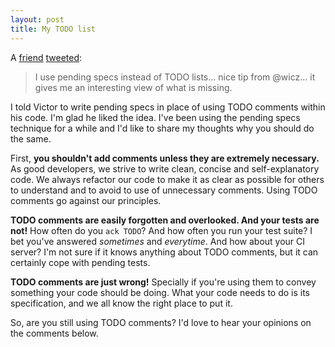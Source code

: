 ```yaml
---
layout: post
title: My TODO list
---
```


A [friend](http://about.me/victorhg) [tweeted](https://twitter.com/victorhg/status/142079139220946944):

> I use pending specs instead of TODO lists... nice tip from @wicz... it gives me an interesting view of what is missing.

I told Victor to write pending specs in place of using TODO comments within his code. I'm glad he liked the idea. I've been using the pending specs technique for a while and I'd like to share my thoughts why you should do the same.

First, **you shouldn't add comments unless they are extremely necessary.** As good developers, we strive to write clean, concise and self-explanatory code. We always refactor our code to make it as clear as possible for others to understand and to avoid to use of unnecessary comments. Using TODO comments go against our principles.

**TODO comments are easily forgotten and overlooked. And your tests are not!** How often do you `ack TODO`? And how often you run your test suite? I bet you've answered _sometimes_ and _everytime_. And how about your CI server? I'm not sure if it knows anything about TODO comments, but it can certainly cope with pending tests.

**TODO comments are just wrong!** Specially if you're using them to convey something your code should be doing. What your code needs to do is its specification, and we all know the right place to put it.

So, are you still using TODO comments? I'd love to hear your opinions on the comments below.